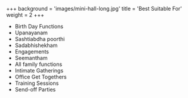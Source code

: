 +++
background = 'images/mini-hall-long.jpg'
title = 'Best Suitable For'
weight = 2
+++

- Birth Day Functions
- Upanayanam
- Sashtiabdha poorthi
- Sadabhishekham
- Engagements
- Seemantham 
- All family functions
- Intimate Gatherings 
- Office Get Togethers
- Training Sessions
- Send-off Parties
